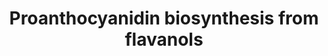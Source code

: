 ---
annotations:
- type: Pathway Ontology
  value: flavonoid biosynthetic pathway
authors:
- Anwesha
- Lindarieswijk
- Eweitz
description: Developed by Gramene.org  Source:[http://plantreactome.gramene.org/ Plant
  Reactome].
last-edited: 2021-05-25
organisms:
- Oryza sativa
redirect_from:
- /index.php/Pathway:WP2986
- /instance/WP2986
schema-jsonld:
- '@context': https://schema.org/
  '@id': https://wikipathways.github.io/pathways/WP2986.html
  '@type': Dataset
  creator:
    '@type': Organization
    name: WikiPathways
  description: Developed by Gramene.org  Source:[http://plantreactome.gramene.org/
    Plant Reactome].
  keywords:
  - ''
  - NADPH
  - Leucoanthocyanidin
  - H2O
  - leucocyanidin
  - 2,3-trans-catechin
  - NADP+
  - leucopelargonidin
  - reductase.
  - H+
  license: CC0
  name: Proanthocyanidin biosynthesis from flavanols
seo: CreativeWork
title: Proanthocyanidin biosynthesis from flavanols
wpid: WP2986
---